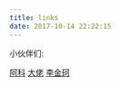 ```yaml
---
title: links
date: 2017-10-14 22:22:15
---
```


小伙伴们:

[阿科](https://fairfarren.github.io/)
[大佬](https://blog.iihaiku.com/)
[李金珂](https://www.lijinke.cn)
